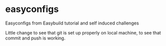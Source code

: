 # easyconfigs
Easyconfigs from Easybuild tutorial and self induced challenges

Little change to see that git is set up properly on local machine, to see that commit and push is working.
